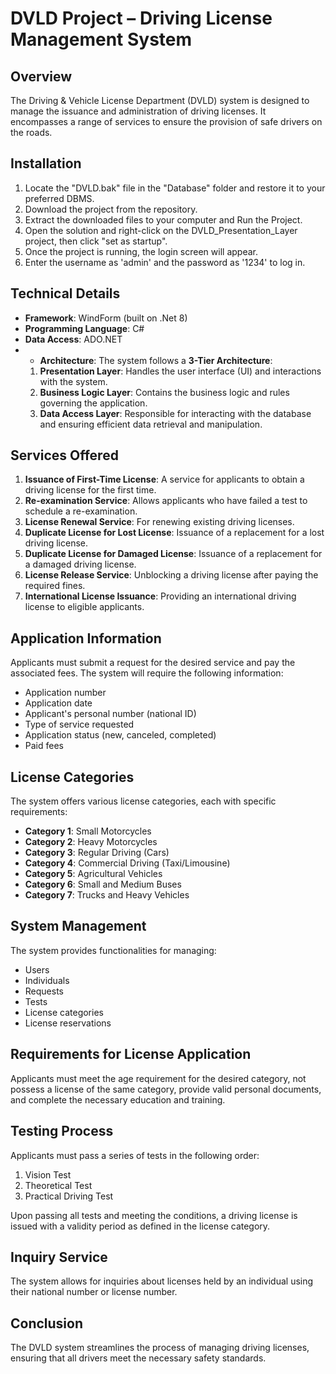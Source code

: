 # DVLD Project – Driving License Management System

## Overview  
The Driving & Vehicle License Department (DVLD) system is designed to manage the issuance and administration of driving licenses. It encompasses a range of services to ensure the provision of safe drivers on the roads.

## Installation  
1. Locate the "DVLD.bak" file in the "Database" folder and restore it to your preferred DBMS.  
2. Download the project from the repository.  
3. Extract the downloaded files to your computer and Run the Project.  
4. Open the solution and right-click on the DVLD_Presentation_Layer project, then click "set as startup".  
5. Once the project is running, the login screen will appear.  
6. Enter the username as 'admin' and the password as '1234' to log in.

## Technical Details  
- **Framework**: WindForm (built on .Net 8)  
- **Programming Language**: C#  
- **Data Access**: ADO.NET
- - **Architecture**: The system follows a **3-Tier Architecture**:  
  1. **Presentation Layer**: Handles the user interface (UI) and interactions with the system.  
  2. **Business Logic Layer**: Contains the business logic and rules governing the application.  
  3. **Data Access Layer**: Responsible for interacting with the database and ensuring efficient data retrieval and manipulation.


## Services Offered  
1. **Issuance of First-Time License**: A service for applicants to obtain a driving license for the first time.  
2. **Re-examination Service**: Allows applicants who have failed a test to schedule a re-examination.  
3. **License Renewal Service**: For renewing existing driving licenses.  
4. **Duplicate License for Lost License**: Issuance of a replacement for a lost driving license.  
5. **Duplicate License for Damaged License**: Issuance of a replacement for a damaged driving license.  
6. **License Release Service**: Unblocking a driving license after paying the required fines.  
7. **International License Issuance**: Providing an international driving license to eligible applicants.

## Application Information  
Applicants must submit a request for the desired service and pay the associated fees. The system will require the following information:  
- Application number  
- Application date  
- Applicant's personal number (national ID)  
- Type of service requested  
- Application status (new, canceled, completed)  
- Paid fees

## License Categories  
The system offers various license categories, each with specific requirements:  
- **Category 1**: Small Motorcycles  
- **Category 2**: Heavy Motorcycles  
- **Category 3**: Regular Driving (Cars)  
- **Category 4**: Commercial Driving (Taxi/Limousine)  
- **Category 5**: Agricultural Vehicles  
- **Category 6**: Small and Medium Buses  
- **Category 7**: Trucks and Heavy Vehicles

## System Management  
The system provides functionalities for managing:  
- Users  
- Individuals  
- Requests  
- Tests  
- License categories  
- License reservations

## Requirements for License Application  
Applicants must meet the age requirement for the desired category, not possess a license of the same category, provide valid personal documents, and complete the necessary education and training.

## Testing Process  
Applicants must pass a series of tests in the following order:  
1. Vision Test  
2. Theoretical Test  
3. Practical Driving Test  

Upon passing all tests and meeting the conditions, a driving license is issued with a validity period as defined in the license category.

## Inquiry Service  
The system allows for inquiries about licenses held by an individual using their national number or license number.

## Conclusion  
The DVLD system streamlines the process of managing driving licenses, ensuring that all drivers meet the necessary safety standards.
